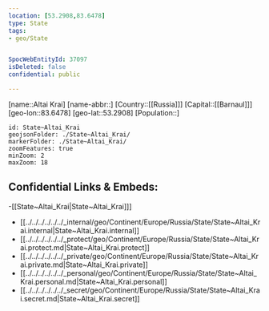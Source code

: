 ```yaml
---
location: [53.2908,83.6478]
type: State
tags:
- geo/State


SpocWebEntityId: 37097
isDeleted: false
confidential: public

---
```

[name::Altai Krai]
[name-abbr::]
[Country::[[Russia]]]
[Capital::[[Barnaul]]]
[geo-lon::83.6478]
[geo-lat::53.2908]
[Population::]



```leaflet
id: State~Altai_Krai
geojsonFolder: ./State~Altai_Krai/
markerFolder: ./State~Altai_Krai/
zoomFeatures: true 
minZoom: 2 
maxZoom: 18
```


## Confidential Links & Embeds: 
-[[State~Altai_Krai|State~Altai_Krai]]] 
- [[../../../../../../_internal/geo/Continent/Europe/Russia/State/State~Altai_Krai.internal|State~Altai_Krai.internal]] 
- [[../../../../../../_protect/geo/Continent/Europe/Russia/State/State~Altai_Krai.protect.md|State~Altai_Krai.protect]] 
- [[../../../../../../_private/geo/Continent/Europe/Russia/State/State~Altai_Krai.private.md|State~Altai_Krai.private]] 
- [[../../../../../../_personal/geo/Continent/Europe/Russia/State/State~Altai_Krai.personal.md|State~Altai_Krai.personal]] 
- [[../../../../../../_secret/geo/Continent/Europe/Russia/State/State~Altai_Krai.secret.md|State~Altai_Krai.secret]] 
